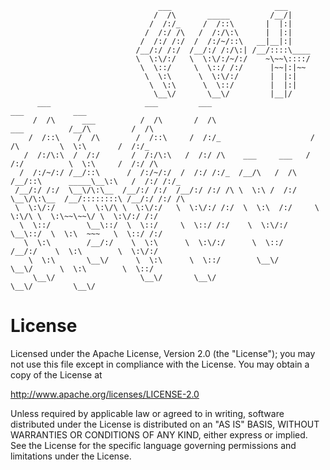 ```
                                 ___                       ___                                          
                                /  /\       _____         /__/|                                         
                               /  /:/_     /  /::\       |  |:|                                         
                              /  /:/ /\   /  /:/\:\      |  |:|                                         
                             /  /:/ /:/  /  /:/~/::\   __|__|:|                                         
                            /__/:/ /:/  /__/:/ /:/\:| /__/::::\____                                     
                            \  \:\/:/   \  \:\/:/~/:/    ~\~~\::::/                                     
                             \  \::/     \  \::/ /:/      |~~|:|~~                                      
                              \  \:\      \  \:\/:/       |  |:|                                        
                               \  \:\      \  \::/        |  |:|                                        
                                \__\/       \__\/         |__|/                                         
      ___                     ___         ___                                     ___           ___     
     /  /\      ___          /  /\       /  /\                      ___          /__/\         /  /\    
    /  /::\    /  /\        /  /::\     /  /:/_                    /  /\         \  \:\       /  /:/_   
   /  /:/\:\  /  /:/       /  /:/\:\   /  /:/ /\    ___     ___   /  /:/          \  \:\     /  /:/ /\  
  /  /:/~/:/ /__/::\      /  /:/~/:/  /  /:/ /:/_  /__/\   /  /\ /__/::\      _____\__\:\   /  /:/ /:/_ 
 /__/:/ /:/  \__\/\:\__  /__/:/ /:/  /__/:/ /:/ /\ \  \:\ /  /:/ \__\/\:\__  /__/::::::::\ /__/:/ /:/ /\
 \  \:\/:/      \  \:\/\ \  \:\/:/   \  \:\/:/ /:/  \  \:\  /:/     \  \:\/\ \  \:\~~\~~\/ \  \:\/:/ /:/
  \  \::/        \__\::/  \  \::/     \  \::/ /:/    \  \:\/:/       \__\::/  \  \:\  ~~~   \  \::/ /:/ 
   \  \:\        /__/:/    \  \:\      \  \:\/:/      \  \::/        /__/:/    \  \:\        \  \:\/:/  
    \  \:\       \__\/      \  \:\      \  \::/        \__\/         \__\/      \  \:\        \  \::/   
     \__\/                   \__\/       \__\/                                   \__\/         \__\/    

```

License
=======
Licensed under the Apache License, Version 2.0 (the "License"); you may not
use this file except in compliance with the License. You may obtain a copy of
the License at

<http://www.apache.org/licenses/LICENSE-2.0>

Unless required by applicable law or agreed to in writing, software
distributed under the License is distributed on an "AS IS" BASIS, WITHOUT
WARRANTIES OR CONDITIONS OF ANY KIND, either express or implied. See the
License for the specific language governing permissions and limitations under
the License.